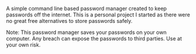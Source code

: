  A simple command line based password manager created to keep passwords off the internet. This is a personal project I started as there were no great free alternatives to store passwords safely.
 
Note: This password manager saves your passwords on your own computer. Any breach can expose the passwords to third parties. Use at your own risk.